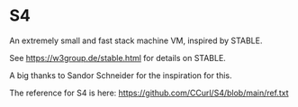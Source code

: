 # S4
An extremely small and fast stack machine VM, inspired by STABLE. 

See https://w3group.de/stable.html for details on STABLE.

A big thanks to Sandor Schneider for the inspiration for this.

The reference for S4 is here: https://github.com/CCurl/S4/blob/main/ref.txt
